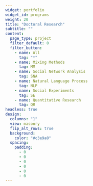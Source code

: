 ```yaml
---
widget: portfolio
widget_id: programs
weight: 20
title: "Doctoral Research"
subtitle: ""
content:
  page_type: project
  filter_default: 0
  filter_button:
    - name: All
      tag: "*"
    - name: Mixing Methods
      tag: MM
    - name: Social Network Analysis
      tag: SNA
    - name: Natural Language Process
      tag: NLP
    - name: Social Experiments
      tag: SE
    - name: Quantitative Research
      tag: QR
headless: true
design:
  columns: "1"
  view: masonry
  flip_alt_rows: true
  background:
    color: "#c3e9a0"
  spacing:
    padding:
      - 0
      - 0
      - 0
      - 0
      - 0
      - 0
---
```

